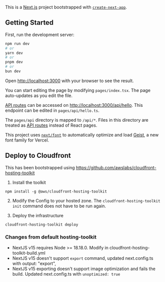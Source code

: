 This is a [Next.js](https://nextjs.org) project bootstrapped with [`create-next-app`](https://nextjs.org/docs/pages/api-reference/create-next-app).

## Getting Started

First, run the development server:

```bash
npm run dev
# or
yarn dev
# or
pnpm dev
# or
bun dev
```

Open [http://localhost:3000](http://localhost:3000) with your browser to see the result.

You can start editing the page by modifying `pages/index.tsx`. The page auto-updates as you edit the file.

[API routes](https://nextjs.org/docs/pages/building-your-application/routing/api-routes) can be accessed on [http://localhost:3000/api/hello](http://localhost:3000/api/hello). This endpoint can be edited in `pages/api/hello.ts`.

The `pages/api` directory is mapped to `/api/*`. Files in this directory are treated as [API routes](https://nextjs.org/docs/pages/building-your-application/routing/api-routes) instead of React pages.

This project uses [`next/font`](https://nextjs.org/docs/pages/building-your-application/optimizing/fonts) to automatically optimize and load [Geist](https://vercel.com/font), a new font family for Vercel.

## Deploy to Cloudfront

This has been bootstrapped using https://github.com/awslabs/cloudfront-hosting-toolkit

1. Install the toolkit

```
npm install -g @aws/cloudfront-hosting-toolkit
```

2. Modify the Config to your hosted zone. The `cloudfront-hosting-toolkit init` command does not have to be run again.

3. Deploy the infrastructure

```
cloudfront-hosting-toolkit deploy
```

### Changes from default hosting-toolkit

- NextJS v15 requires Node >= 18.18.0. Modify in cloudfront-hosting-toolkit-build.yml
- NextJS v15 doesn't support `export` command, updated next.config.ts with output: "export",
- NextJS v15 exporting doesn't support image optimization and fails the build. Updated next.config.ts with `unoptimized: true`
